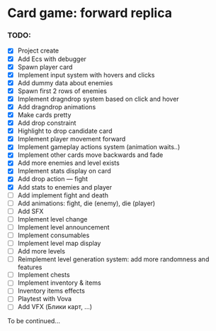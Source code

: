 # Card game: forward replica

### TODO:
- [x] Project create
- [x] Add Ecs with debugger
- [x] Spawn player card
- [x] Implement input system with hovers and clicks
- [x] Add dummy data about enemies
- [x] Spawn first 2 rows of enemies
- [x] Implement dragndrop system based on click and hover
- [x] Add dragndrop animations
- [x] Make cards pretty
- [x] Add drop constraint
- [x] Highlight to drop candidate card 
- [x] Implement player movement forward
- [x] Implement gameplay actions system (animation waits..)
- [x] Implement other cards move backwards and fade
- [x] Add more enemies and level exists
- [x] Implement stats display on card
- [x] Add drop action — fight
- [x] Add stats to enemies and player
- [ ] Add implement fight and death
- [ ] Add animations: fight, die (enemy), die (player)
- [ ] Add SFX
- [ ] Implement level change
- [ ] Implement level announcement
- [ ] Implement consumables 
- [ ] Implement level map display
- [ ] Add more levels
- [ ] Reimplement level generation system: add more randomness and features
- [ ] Implement chests
- [ ] Implement inventory & items
- [ ] Inventory items effects
- [ ] Playtest with Vova
- [ ] Add VFX (Блики карт, ...)

To be continued... 
